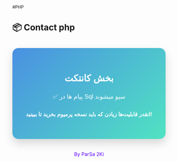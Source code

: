 #PHP

# 📦 Contact php


<!-- باکس فارسی -->
<div style="background: linear-gradient(135deg, #4A90E2, #50E3C2); padding: 40px; border-radius: 20px; box-shadow: 0 15px 30px rgba(0, 0, 0, 0.15); text-align: center; color: white; font-family: Arial, sans-serif; margin-top: 40px;">
  <h2 style="font-size: 30px; font-weight: bold; margin-bottom: 25px;">بخش کانتکت</h2>
  <p style="font-size: 20px; line-height: 1.8; margin-bottom: 30px;">
    ✅ پیام ها در Sql سیو میشوند
  </p>
  <p style="font-size: 18px; font-weight: bold; margin-bottom: 30px;">
    انقدر قابلیت‌ها زیادن که باید نسخه پرمیوم بخرید تا ببینید!
  </p>
</div>




<p style="color:rgb(89, 0, 255); font-size: 16px; text-align: center; margin-top: 40px;">
  By ParSa 2Ki
</p>
